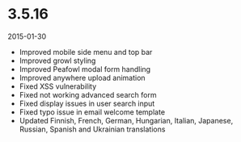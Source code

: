# 3.5.16

2015-01-30

- Improved mobile side menu and top bar
- Improved growl styling
- Improved Peafowl modal form handling
- Improved anywhere upload animation
- Fixed XSS vulnerability
- Fixed not working advanced search form
- Fixed display issues in user search input
- Fixed typo issue in email welcome template
- Updated Finnish, French, German, Hungarian, Italian, Japanese, Russian, Spanish and Ukrainian translations
